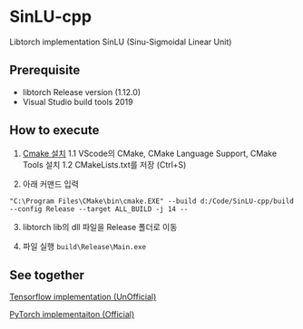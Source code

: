 # SinLU-cpp

Libtorch implementation SinLU (Sinu-Sigmoidal Linear Unit)

## Prerequisite

- libtorch Release version (1.12.0)
- Visual Studio build tools 2019

## How to execute 
1. [Cmake 설치](https://cmake.org/download/)
1.1 VScode의 CMake, CMake Language Support, CMake Tools 설치
1.2 CMakeLists.txt를 저장 (Ctrl+S)

2. 아래 커맨드 입력 

```"C:\Program Files\CMake\bin\cmake.EXE" --build d:/Code/SinLU-cpp/build --config Release --target ALL_BUILD -j 14 --```

3. libtorch lib의 dll 파일을 Release 폴더로 이동

4. 파일 실행 ```build\Release\Main.exe```

## See together

[Tensorflow implementation (UnOfficial)](https://github.com/kaintels/SinLU-tf)

[PyTorch implementaiton (Official)](https://github.com/ashis0013/SinLU)